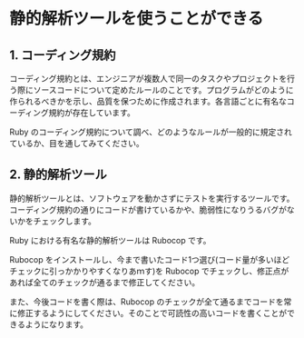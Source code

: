 # 静的解析ツールを使うことができる

## 1. コーディング規約

コーディング規約とは、エンジニアが複数人で同一のタスクやプロジェクトを行う際にソースコードについて定めたルールのことです。プログラムがどのように作られるべきかを示し、品質を保つために作成されます。各言語ごとに有名なコーディング規約が存在しています。

Ruby のコーディング規約について調べ、どのようなルールが一般的に規定されているか、目を通してみてください。

## 2. 静的解析ツール

静的解析ツールとは、ソフトウェアを動かさずにテストを実行するツールです。コーディング規約の通りにコードが書けているかや、脆弱性になりうるバグがないかをチェックします。

Ruby における有名な静的解析ツールは Rubocop です。

Rubocop をインストールし、今まで書いたコード1つ選び(コード量が多いほどチェックに引っかかりやすくなりあｍす)を Rubocop でチェックし、修正点があれば全てのチェックが通るまで修正してください。

また、今後コードを書く際は、Rubocop のチェックが全て通るまでコードを常に修正するようにしてください。そのことで可読性の高いコードを書くことができるようになります。
